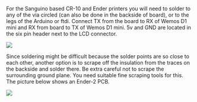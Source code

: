 For the Sanguino based CR-10 and Ender printers you will need to solder to any of the via circled (can also be done in the backside of board), or to the legs of the Arduino or ftdi. Connect TX from the board to RX of Wemos D1 mini and RX from board to TX of Wemos D1 mini. 5v and GND are located in the six pin header next to the LCD connector.

![](https://raw.githubusercontent.com/wiki/luc-github/ESP3D/images/CR10/board.jpg)

Since soldering might be difficult because the solder points are so close to each other, another option is to scrape off the insulation from the traces on the backside and solder there. Be extra careful not to scrape the surrounding ground plane. You need suitable fine scraping tools for this. The picture below shows an Ender-2 PCB.

![](https://raw.githubusercontent.com/wiki/luc-github/ESP3D/images/CR10/traces.jpg)

